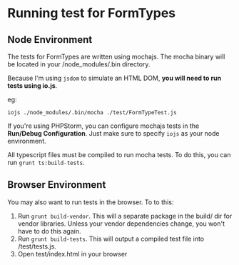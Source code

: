 # Running test for FormTypes

## Node Environment

The tests for FormTypes are written using mochajs. The mocha binary will be located in your /node_modules/.bin directory.

Because I'm using `jsdom` to simulate an HTML DOM, **you will need to run tests using io.js**.

eg:

```
iojs ./node_modules/.bin/mocha ./test/FormTypeTest.js
```

If you're using PHPStorm, you can configure mochajs tests in the **Run/Debug Configuration**. Just make sure to specify `iojs` as your node environment.

All typescript files must be compiled to run mocha tests. To do this, you can run `grunt ts:build-tests`.


## Browser Environment

You may also want to run tests in the browser. To to this:

1. Run `grunt build-vendor`. This will a separate package in the build/ dir for vendor libraries. Unless your vendor dependencies change, you won't have to do this again. 
2. Run `grunt build-tests`. This will output a compiled test file into /test/tests.js.
3. Open test/index.html in your browser 
